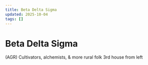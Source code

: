 ```yaml
---
title: Beta Delta Sigma
updated: 2025-10-04
tags: []
---
```


# Beta Delta Sigma


(AGR)
Cultivators, alchemists, & more rural folk
3rd house from left
